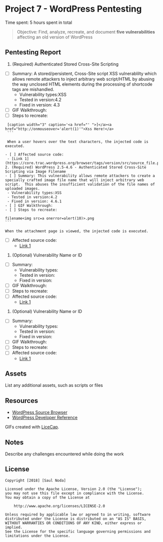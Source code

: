 # Project 7 - WordPress Pentesting

Time spent: 5 hours spent in total

> Objective: Find, analyze, recreate, and document **five vulnerabilities** affecting an old version of WordPress

## Pentesting Report

1. (Required) Authenticated Stored Cross-Site Scripting
  - [ ] Summary: A stored/persistent, Cross-Site script XSS vulnerablilty which allows remote attackers to inject arbitrary web script/HTML by abusing the way unclosed HTML elements during the processing of shortcode tags are mishandled.
    - Vulnerability types:XSS
    - Tested in version:4.2
    - Fixed in version: 4.3
  - [ ] GIF Walkthrough: 
  - [ ] Steps to recreate: 
   ```
    [caption width="3" caption='<a href="' ">]</a><a href="http://onmouseover='alert(1)'">Xss Here!</a>
    ```

    When a user hovers over the text characters, the injected code is executed.

  - [ ] Affected source code:
    - [Link 1](https://core.trac.wordpress.org/browser/tags/version/src/source_file.php)
2. (Required) WordPress 2.5-4.6 - Authenticated Stored Cross-Site Scripting via Image Filename
  - [ ] Summary: This vulnerability allows remote attackers to create a specially crafted image file name that will inject arbitrary web script.  This abuses the insufficient validation of the file names of uploaded images.
    - Vulnerability types:XSS
    - Tested in version:4.2
    - Fixed in version: 4.6.1
  - [ ] GIF Walkthrough: 
  - [ ] Steps to recreate: 
   ```
    filename<img src=a onerror=alert(10)>.png
    ```

    When the attachment page is viewed, the injected code is executed.
  - [ ] Affected source code:
    - [Link 1](https://core.trac.wordpress.org/browser/tags/version/src/source_file.php)
1. (Optional) Vulnerability Name or ID
  - [ ] Summary: 
    - Vulnerability types:
    - Tested in version:
    - Fixed in version: 
  - [ ] GIF Walkthrough: 
  - [ ] Steps to recreate: 
  - [ ] Affected source code:
    - [Link 1](https://core.trac.wordpress.org/browser/tags/version/src/source_file.php)
1. (Optional) Vulnerability Name or ID
  - [ ] Summary: 
    - Vulnerability types:
    - Tested in version:
    - Fixed in version: 
  - [ ] GIF Walkthrough: 
  - [ ] Steps to recreate: 
  - [ ] Affected source code:
    - [Link 1](https://core.trac.wordpress.org/browser/tags/version/src/source_file.php) 

## Assets

List any additional assets, such as scripts or files

## Resources

- [WordPress Source Browser](https://core.trac.wordpress.org/browser/)
- [WordPress Developer Reference](https://developer.wordpress.org/reference/)

GIFs created with [LiceCap](http://www.cockos.com/licecap/).

## Notes

Describe any challenges encountered while doing the work

## License

    Copyright [2018] [Saul Noda]

    Licensed under the Apache License, Version 2.0 (the "License");
    you may not use this file except in compliance with the License.
    You may obtain a copy of the License at

        http://www.apache.org/licenses/LICENSE-2.0

    Unless required by applicable law or agreed to in writing, software
    distributed under the License is distributed on an "AS IS" BASIS,
    WITHOUT WARRANTIES OR CONDITIONS OF ANY KIND, either express or implied.
    See the License for the specific language governing permissions and
    limitations under the License.

